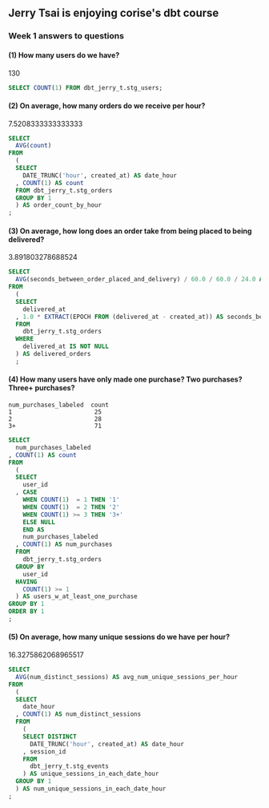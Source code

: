 ## Jerry Tsai is enjoying corise's dbt course

### Week 1 answers to questions

#### (1) How many users do we have?

130
``` sql
SELECT COUNT(1) FROM dbt_jerry_t.stg_users;
```

#### (2) On average, how many orders do we receive per hour?

7.5208333333333333

``` sql
SELECT
  AVG(count)
FROM
  (
  SELECT 
    DATE_TRUNC('hour', created_at) AS date_hour
  , COUNT(1) AS count
  FROM dbt_jerry_t.stg_orders
  GROUP BY 1
  ) AS order_count_by_hour
;
```

#### (3) On average, how long does an order take from being placed to being delivered?

3.891803278688524

``` sql
SELECT
  AVG(seconds_between_order_placed_and_delivery) / 60.0 / 60.0 / 24.0 AS avg_days_for_delivery
FROM
  (
  SELECT
    delivered_at
  , 1.0 * EXTRACT(EPOCH FROM (delivered_at - created_at)) AS seconds_between_order_placed_and_delivery
  FROM
    dbt_jerry_t.stg_orders
  WHERE
    delivered_at IS NOT NULL
  ) AS delivered_orders
  ;
```

#### (4) How many users have only made one purchase? Two purchases? Three+ purchases?

```
num_purchases_labeled  count
1                       25
2                       28
3+                      71
```

``` sql
SELECT
  num_purchases_labeled
, COUNT(1) AS count
FROM
  (
  SELECT
    user_id
  , CASE 
    WHEN COUNT(1)  = 1 THEN '1'
    WHEN COUNT(1)  = 2 THEN '2'
    WHEN COUNT(1) >= 3 THEN '3+'
    ELSE NULL 
    END AS 
    num_purchases_labeled
  , COUNT(1) AS num_purchases
  FROM
    dbt_jerry_t.stg_orders
  GROUP BY 
    user_id
  HAVING
    COUNT(1) >= 1
  ) AS users_w_at_least_one_purchase
GROUP BY 1
ORDER BY 1
;
```

#### (5) On average, how many unique sessions do we have per hour?

16.3275862068965517

``` sql
SELECT
  AVG(num_distinct_sessions) AS avg_num_unique_sessions_per_hour
FROM
  (
  SELECT
    date_hour
  , COUNT(1) AS num_distinct_sessions
  FROM
    (
    SELECT DISTINCT
      DATE_TRUNC('hour', created_at) AS date_hour
    , session_id
    FROM
      dbt_jerry_t.stg_events
    ) AS unique_sessions_in_each_date_hour
  GROUP BY 1
  ) AS num_unique_sessions_in_each_date_hour
;
```
